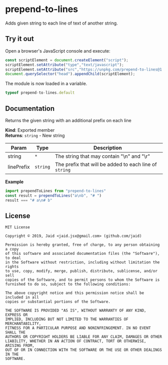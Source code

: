 # prepend-to-lines


Adds given string to each line of text of another string.



## Try it out
Open a browser's JavaScript console and execute:

```javascript
const scriptElement = document.createElement("script");
scriptElement.setAttribute("type","text/javascript");
scriptElement.setAttribute("src","https://unpkg.com/prepend-to-lines@1.0.0");
document.querySelector("head").appendChild(scriptElement);
```

The module is now loaded in a variable.

```javascript
typeof prepend-to-lines.default
```

## Documentation
Returns the given string with an additional prefix on each line

**Kind**: Exported member  
**Returns**: <code>string</code> - New string  

| Param | Type | Description |
| --- | --- | --- |
| string | <code>\*</code> | The string that may contain "\n" and "\r" |
| linePrefix | <code>string</code> | The prefix that will be added to each line of `string` |

**Example**  
```javascript
import prependToLines from "prepend-to-lines"
const result = prependToLines("a\nb", "# ")
result === "# a\n# b"
```


## License
```text
MIT License

Copyright © 2019, Jaid <jaid.jsx@gmail.com> (github.com/jaid)

Permission is hereby granted, free of charge, to any person obtaining a copy
of this software and associated documentation files (the "Software"), to deal
in the Software without restriction, including without limitation the rights
to use, copy, modify, merge, publish, distribute, sublicense, and/or sell
copies of the Software, and to permit persons to whom the Software is
furnished to do so, subject to the following conditions:

The above copyright notice and this permission notice shall be included in all
copies or substantial portions of the Software.

THE SOFTWARE IS PROVIDED "AS IS", WITHOUT WARRANTY OF ANY KIND, EXPRESS OR
IMPLIED, INCLUDING BUT NOT LIMITED TO THE WARRANTIES OF MERCHANTABILITY,
FITNESS FOR A PARTICULAR PURPOSE AND NONINFRINGEMENT. IN NO EVENT SHALL THE
AUTHORS OR COPYRIGHT HOLDERS BE LIABLE FOR ANY CLAIM, DAMAGES OR OTHER
LIABILITY, WHETHER IN AN ACTION OF CONTRACT, TORT OR OTHERWISE, ARISING FROM,
OUT OF OR IN CONNECTION WITH THE SOFTWARE OR THE USE OR OTHER DEALINGS IN THE
SOFTWARE.
```

